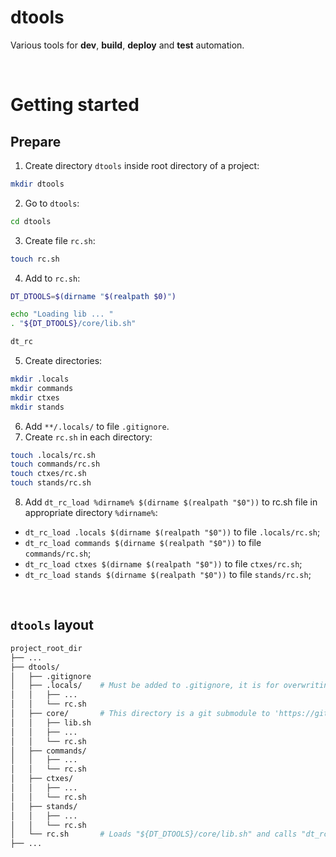 # dtools
Various tools for **dev**, **build**, **deploy** and **test** automation.<br>

<br>

# Getting started
## Prepare
1. Create directory `dtools` inside root directory of a project:
```bash
mkdir dtools
```
2. Go to `dtools`:
```bash
cd dtools
```
3. Create file `rc.sh`:
```bash
touch rc.sh
```
4. Add to `rc.sh`:
```bash
DT_DTOOLS=$(dirname "$(realpath $0)")

echo "Loading lib ... "
. "${DT_DTOOLS}/core/lib.sh"

dt_rc
```
5. Create directories:
```bash
mkdir .locals
mkdir commands
mkdir ctxes
mkdir stands
```
6. Add `**/.locals/` to file `.gitignore`.
7. Create `rc.sh` in each directory:
```bash
touch .locals/rc.sh
touch commands/rc.sh
touch ctxes/rc.sh
touch stands/rc.sh
```
8. Add `dt_rc_load %dirname% $(dirname $(realpath "$0"))` to rc.sh file in appropriate directory `%dirname%`:
- `dt_rc_load .locals $(dirname $(realpath "$0"))` to file `.locals/rc.sh`;
- `dt_rc_load commands $(dirname $(realpath "$0"))` to file `commands/rc.sh`;
- `dt_rc_load ctxes $(dirname $(realpath "$0"))` to file `ctxes/rc.sh`;
- `dt_rc_load stands $(dirname $(realpath "$0"))` to file `stands/rc.sh`;

<br>

## `dtools` layout
```bash
project_root_dir
├── ...
├── dtools/
│   ├── .gitignore
│   ├── .locals/    # Must be added to .gitignore, it is for overwriting project defaults in local devel environment.
│   │   ├── ...
│   │   └── rc.sh
│   ├── core/       # This directory is a git submodule to 'https://github.com/carmenere/dtools' project.
│   │   ├── lib.sh
│   │   ├── ...
│   │   └── rc.sh
│   ├── commands/
│   │   ├── ...
│   │   └── rc.sh
│   ├── ctxes/
│   │   ├── ...
│   │   └── rc.sh
│   ├── stands/
│   │   ├── ...
│   │   └── rc.sh
│   └── rc.sh       # Loads "${DT_DTOOLS}/core/lib.sh" and calls "dt_rc" function.
├── ...
```

<br>